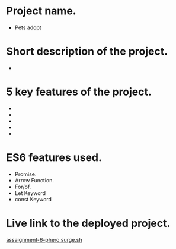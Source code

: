 # Project name.
- Pets adopt

# Short description of the project.
-


# 5 key features of the project.
-
-
-
-
-

# ES6 features used.
- Promise.
- Arrow Function.
- For/of.
- Let Keyword
- const Keyword

# Live link to the deployed project.
[assaignment-6-phero.surge.sh](assaignment-6-phero.surge.sh)


